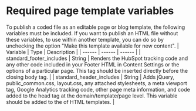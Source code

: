 # Required page template variables
To publish a coded file as an editable page or blog template, the following variables must be included. If you want to publish an HTML file without these variables, to use within another template, you can do so by unchecking the option "Make this template available for new content".
| Variable | Type | Description | 
|  ------  |  ------  |  ------  | 
| standard_footer_includes | String | Renders the HubSpot tracking code and any other code included in your Footer HTML in Content Settings or the options of a particular page. This tag should be inserted directly before the closing body tag. | 
| standard_header_includes | String | Adds jQuery, public_common.css, layout.css, any attached stylesheets, a meta viewport tag, Google Analytics tracking code, other page meta information, and code added to the head tag at the domain/template/page level. This variable should be added to the <head> of HTML templates. | 

